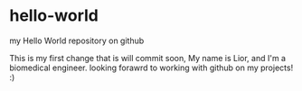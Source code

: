 # hello-world
my Hello World repository on github

This is my first change that is will commit soon,
My name is Lior, and I'm a biomedical engineer.
looking forawrd to working with github on my projects!
:)
